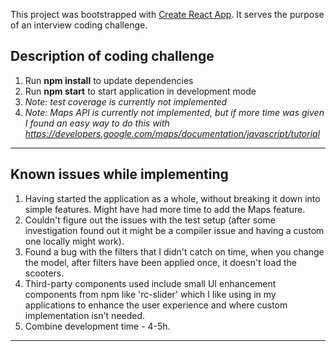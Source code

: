 This project was bootstrapped with [Create React App](https://github.com/facebookincubator/create-react-app).
It serves the purpose of an interview coding challenge.

## Description of coding challenge

1. Run **npm install** to update dependencies
2. Run **npm start** to start application in development mode
3. *Note: test coverage is currently not implemented*
4. *Note: Maps API is currently not implemented, but if more time was given I found an easy way to do this with https://developers.google.com/maps/documentation/javascript/tutorial*

---

## Known issues while implementing

1. Having started the application as a whole, without breaking it down into simple features. Might have had more time to add the Maps feature.
2. Couldn't figure out the issues with the test setup (after some investigation found out it might be a compiler issue and having a custom one locally might work).
3. Found a bug with the filters that I didn't catch on time, when you change the model, after filters have been applied once, it doesn't load the scooters.
4. Third-party components used include small UI enhancement components from npm like 'rc-slider' which I like using in my applications to enhance the user experience and where custom implementation isn't needed.
5. Combine development time - 4-5h.
---
